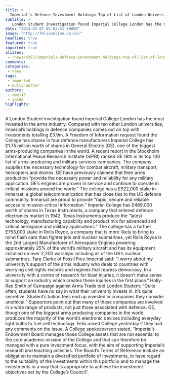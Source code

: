 ```yaml
---
title: >
  Imperial’s Defence Investment Holdings Top of List of London Universities
subtitle: >
   London Student investigation found Imperial College London has the most invested in the arms industry. Compared with ten other London universities, Imperial’s holdings in defence companies comes out on top with investments totalling £3.9m.
date: "2014-02-07 05:03:51 +0000"
image: "http://felixonline.co.uk/"
headline: true
featured: true
imported: true
aliases:
 - /news/4357/imperials-defence-investment-holdings-top-of-list-of-london-universities
comments:
categories:
 - news
tags:
 - imported
 - multi-author
authors:
 - amm113
 - jal08
highlights:
---
```


A London Student investigation found Imperial College London has the most invested in the arms industry. Compared with ten other London universities, Imperial’s holdings in defence companies comes out on top with investments totalling £3.9m. A Freedom of Information request found the College has shares in four defence manufacturers
Imperial College has £1.75 million worth of shares in General Electric (GE), one of the biggest arms-producing companies in the world. A recent report in the Stockholm International Peace Research Institute (SIPRI) ranked GE 18th in its top 100 list of arms-producing and military services companies. The company supplies the necessary technology for combat aircraft, military transport, helicopters and drones. GE have previously claimed that their arms production “provide the necessary power and reliability for any military application. GE’s engines are proven in service and continue to operate in critical missions around the world.”
The college has a £922,000 stake in Inmarsat, a global telecommunication that has close ties to the US defence community. Inmarsat are proud to provide “rapid, secure and reliable access to mission-critical information.” Imperial College has £489,000 worth of shares in Texas Instruments, a company that entered defence electronics market in 1942. Texas Instruments produce the “latest technology, manufacturing capability and product mix for advanced and critical aerospace and military applications.” The college has a further £753,000 stake in Rolls Royce, a company that is more likely to bring to mind flash cars than fighter jets and nuclear submarines, yet Rolls Royce is the 2nd Largest Manufacturer of Aerospace Engines powering approximately 25% of the world’s military aircraft and has its equipment installed on over 2,200 warships including all of the UK’s nuclear submarines.
Tara Clarke of Fossil Free Imperial said: “I worry about my university’s support of the arms industry who deals to countries with worrying civil rights records and regimes that repress democracy.
In a university with a centre of research for blast injuries, it doesn’t make sense to support an industry which creates these injuries in the first place.”
Holly-Rae Smith of Campaign against Arms Trade told London Student: “Quite often, students have no say in what their university invests in. It’s quite secretive. Student’s tuition fees end up invested in companies they consider unethical.”
Supporters point out that many of these companies are involved in a wide range of products, not just those associated with defence. GE, though one of the biggest arms producing companies in the world, produces the majority of the world’s electronic devices including everyday light bulbs to fuel cell technology.
Felix asked College yesterday if they had any comments on the issue. A College spokesperson stated, “Imperial’s Endowment Board manages those College assets that are not essential to the core academic mission of the College and that can therefore be managed with a pure investment focus, with the aim of supporting Imperial’s research and teaching activities.
The Board’s Terms of Reference include an obligation to maintain a diversified portfolio of investments, to have regard to the suitability of the investments within this portfolio and to manage the investments in a way that is appropriate to achieve the investment objectives set by the College’s Council”.
